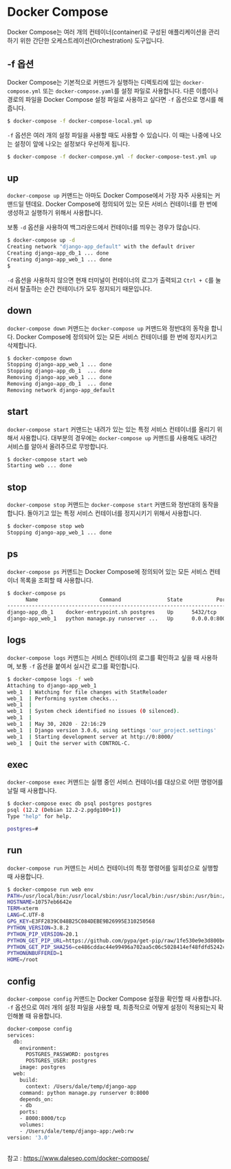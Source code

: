 # Docker Compose



Docker Compose는 여러 개의 컨테이너(container)로 구성된 애플리케이션을 관리하기 위한 간단한 오케스트레이션(Orchestration) 도구입니다. 



## -f 옵션

Docker Compose는 기본적으로 커맨드가 실행하는 디렉토리에 있는 `docker-compose.yml` 또는 `docker-compose.yaml`를 설정 파일로 사용합니다. 다른 이름이나 경로의 파일을 Docker Compose 설정 파일로 사용하고 싶다면 `-f` 옵션으로 명시를 해줍니다.

```bash
$ docker-compose -f docker-compose-local.yml up
```

`-f` 옵션은 여러 개의 설정 파일을 사용할 때도 사용할 수 있습니다. 이 때는 나중에 나오는 설정이 앞에 나오는 설정보다 우선하게 됩니다.

```bash
$ docker-compose -f docker-compose.yml -f docker-compose-test.yml up
```

## up

`docker-compose up` 커맨드는 아마도 Docker Compose에서 가장 자주 사용되는 커맨드일 텐데요. Docker Compose에 정의되어 있는 모든 서비스 컨테이너를 한 번에 생성하고 실행하기 위해서 사용합니다.

보통 `-d` 옵션을 사용하여 백그라운드에서 컨테이너를 띄우는 경우가 많습니다.

```bash
$ docker-compose up -d
Creating network "django-app_default" with the default driver
Creating django-app_db_1 ... done
Creating django-app_web_1 ... done
$
```

`-d` 옵션을 사용하지 않으면 현재 터미널이 컨테이너의 로그가 출력되고 `Ctrl + C`를 눌러서 탈출하는 순간 컨테이너가 모두 정지되기 때문입니다.

## down

`docker-compose down` 커맨드는 `docker-compose up` 커맨드와 정반대의 동작을 합니다. Docker Compose에 정의되어 있는 모든 서비스 컨테이너를 한 번에 정지시키고 삭제합니다.

```bash
$ docker-compose down
Stopping django-app_web_1 ... done
Stopping django-app_db_1  ... done
Removing django-app_web_1 ... done
Removing django-app_db_1  ... done
Removing network django-app_default
```

## start

`docker-compose start` 커맨드는 내려가 있는 있는 특정 서비스 컨테이너를 올리기 위해서 사용합니다. 대부분의 경우에는 `docker-compose up` 커맨드를 사용해도 내려간 서비스를 알아서 올려주므로 무방합니다.

```bash
$ docker-compose start web
Starting web ... done
```

## stop

`docker-compose stop` 커맨드는 `docker-compose start` 커맨드와 정반대의 동작을 합니다. 돌아기고 있는 특정 서비스 컨테이너를 정지시키기 위해서 사용합니다.

```bash
$ docker-compose stop web
Stopping django-app_web_1 ... done
```

## ps

`docker-compose ps` 커맨드는 Docker Compose에 정의되어 있는 모든 서비스 컨테이너 목록을 조회할 때 사용합니다.

```bash
$ docker-compose ps
      Name                    Command               State           Ports
----------------------------------------------------------------------------------
django-app_db_1    docker-entrypoint.sh postgres    Up      5432/tcp
django-app_web_1   python manage.py runserver ...   Up      0.0.0.0:8000->8000/tcp
```

## logs

`docker-compose logs` 커맨드는 서비스 컨테이너의 로그를 확인하고 싶을 때 사용하며, 보통 `-f` 옵션을 붙여서 실시간 로그를 확인합니다.

```bash
$ docker-compose logs -f web
Attaching to django-app_web_1
web_1  | Watching for file changes with StatReloader
web_1  | Performing system checks...
web_1  |
web_1  | System check identified no issues (0 silenced).
web_1  |
web_1  | May 30, 2020 - 22:16:29
web_1  | Django version 3.0.6, using settings 'our_project.settings'
web_1  | Starting development server at http://0:8000/
web_1  | Quit the server with CONTROL-C.
```

## exec

`docker-compose exec` 커맨드는 실행 중인 서비스 컨테이너를 대상으로 어떤 명령어를 날릴 때 사용합니다.

```bash
$ docker-compose exec db psql postgres postgres
psql (12.2 (Debian 12.2-2.pgdg100+1))
Type "help" for help.

postgres=#
```

## run

`docker-compose run` 커맨드는 서비스 컨테이너의 특정 명령어를 일회성으로 실행할 때 사용합니다.

```bash
$ docker-compose run web env
PATH=/usr/local/bin:/usr/local/sbin:/usr/local/bin:/usr/sbin:/usr/bin:/sbin:/bin
HOSTNAME=10757eb6642e
TERM=xterm
LANG=C.UTF-8
GPG_KEY=E3FF2839C048B25C084DEBE9B26995E310250568
PYTHON_VERSION=3.8.2
PYTHON_PIP_VERSION=20.1
PYTHON_GET_PIP_URL=https://github.com/pypa/get-pip/raw/1fe530e9e3d800be94e04f6428460fc4fb94f5a9/get-pip.py
PYTHON_GET_PIP_SHA256=ce486cddac44e99496a702aa5c06c5028414ef48fdfd5242cd2fe559b13d4348
PYTHONUNBUFFERED=1
HOME=/root
```

## config

`docker-compose config` 커맨드는 Docker Compose 설정을 확인할 때 사용합니다. `-f` 옵션으로 여러 개의 설정 파일을 사용할 때, 최종적으로 어떻게 설정이 적용되는지 확인해볼 때 유용합니다.

```bash
docker-compose config
services:
  db:
    environment:
      POSTGRES_PASSWORD: postgres
      POSTGRES_USER: postgres
    image: postgres
  web:
    build:
      context: /Users/dale/temp/django-app
    command: python manage.py runserver 0:8000
    depends_on:
    - db
    ports:
    - 8000:8000/tcp
    volumes:
    - /Users/dale/temp/django-app:/web:rw
version: '3.0'
```

## 

참고 : https://www.daleseo.com/docker-compose/